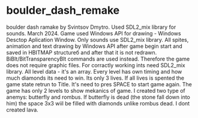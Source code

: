 # boulder_dash_remake
boulder dash ramake by Svintsov Dmytro. Used SDL2_mix library for sounds. March 2024.
Game used Windows API for drawing - Windows Desctop Aplication Window. Only sounds use SDL2_mix library.
All spites, animation and text drawing by Windows API after game begin start and saved in HBITMAP structureб and after that it is not redrawn. BiBlt/BitTransparencyBlt commands are used instead. Therefore the game does not require graphic files.
For corractly working ints need SDL2_mix library.
All level data - it's an array. Every level has own timing and how much diamonds its need to win. Its only 3 lives. If all lives is spented the game state retrun to Title. It's need to pres SPACE to start game again.
The game has only 2 levels to show mekanics of game. I created two type of anemys: butterfly and rombus. If butterfly is dead (the stone fall down into him) the space 3x3 wiil be filled with diamonds unlike rombus dead.
I dont created lava.
